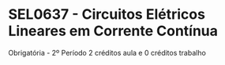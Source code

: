 # SEL0637 - Circuitos Elétricos Lineares em Corrente Contínua
Obrigatória - 2º Período
2 créditos aula e 0 créditos trabalho
